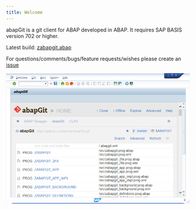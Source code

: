 ```yaml
---
title: Welcome
---
```


abapGit is a git client for ABAP developed in ABAP. It requires SAP BASIS version 702 or higher.

Latest build: [zabapgit.abap](https://raw.githubusercontent.com/larshp/abapGit/build/zabapgit.abap)

For questions/comments/bugs/feature requests/wishes please create an [issue](https://github.com/larshp/abapGit/issues)

![](img/abapgit_1_33_3.png)